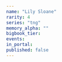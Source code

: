 ```yaml
---
name: "Lily Sloane"
rarity: 4
series: "tng"
memory_alpha: ""
bigbook_tier:
events:
in_portal:
published: false
---
```

